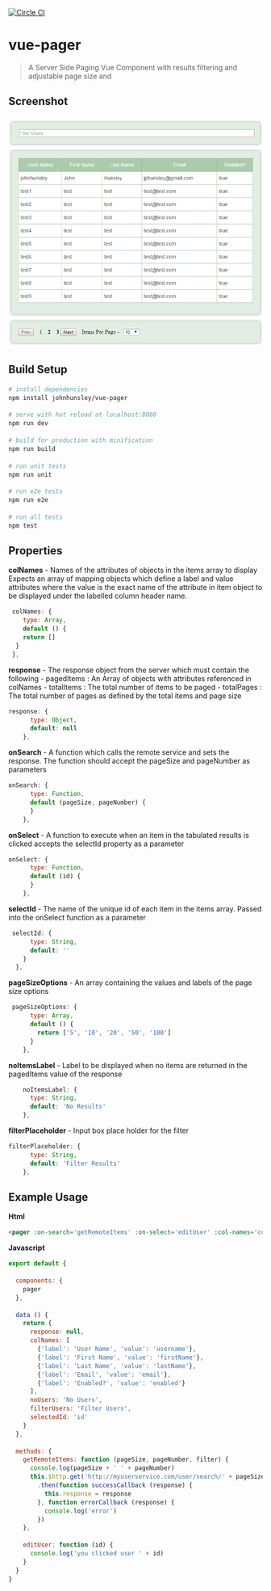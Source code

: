 [![Circle CI](https://circleci.com/gh/johnhunsley/vue-pager.svg?style=svg)](https://circleci.com/gh/johnhunsley/vue-pager)
# vue-pager

> A Server Side Paging Vue Component with results filtering and adjustable page size and

## Screenshot
![](./vue-pager.png "Paging Users")

## Build Setup

``` bash
# install dependencies
npm install johnhunsley/vue-pager

# serve with hot reload at localhost:8080
npm run dev

# build for production with minification
npm run build

# run unit tests
npm run unit

# run e2e tests
npm run e2e

# run all tests
npm test
```

## Properties

**colNames** - Names of the attributes of objects in the items array to display
Expects an array of mapping objects
which define a label and value attributes where the value is the exact name
of the attribute in item object to be displayed under the labelled column
header name.

``` javascript
 colNames: {
    type: Array,
    default () {
    return []
  }
 },
```

**response** - The response object from the server which must contain the following
       - pagedItems : An Array of objects with attributes referenced in colNames
       - totalItems : The total number of items to be paged
       - totalPages : The total number of pages as defined by the total items and page size
```javascript
response: {
      type: Object,
      default: null
    },
```

**onSearch** - A function which calls the remote service and sets the response. The function
should accept the pageSize and pageNumber as parameters
```javascript
onSearch: {
      type: Function,
      default (pageSize, pageNumber) {
      }
    },
```

**onSelect** - A function to execute when an item in the tabulated results is clicked
accepts the selectId property as a parameter
```javascript
onSelect: {
      type: Function,
      default (id) {
      }
    },
```

**selectId** - The name of the unique id of each item in the items array. Passed
into the onSelect function as a parameter
```javascript
 selectId: {
      type: String,
      default: ''
    }
  },
```
**pageSizeOptions** - An array containing the values and labels of the page size options
 ```javascript
  pageSizeOptions: {
       type: Array,
       default () {
         return ['5', '10', '20', '50', '100']
       }
     },
 ```
 **noItemsLabel** - Label to be displayed when no items are returned in the pagedItems value of
 the response
 ```javascript
     noItemsLabel: {
       type: String,
       default: 'No Results'
     },
 ```

**filterPlaceholder** - Input box place holder for the filter
 ```javascript
 filterPlaceholder: {
       type: String,
       default: 'Filter Results'
     },
 ```

## Example Usage

**Html**
```html
<pager :on-search='getRemoteItems' :on-select='editUser' :col-names='colNames' :response='response' :no-items-label='noUsers' :filterPlaceholder="filterUsers" :selectId='selectedId'/>
```

**Javascript**
```javascript
export default {

  components: {
    pager
  },

  data () {
    return {
      response: null,
      colNames: [
        {'label': 'User Name', 'value': 'username'},
        {'label': 'First Name', 'value': 'firstName'},
        {'label': 'Last Name', 'value': 'lastName'},
        {'label': 'Email', 'value': 'email'},
        {'label': 'Enabled?', 'value': 'enabled'}
      ],
      noUsers: 'No Users',
      filterUsers: 'Filter Users',
      selectedId: 'id'
    }
  },

  methods: {
    getRemoteItems: function (pageSize, pageNumber, filter) {
      console.log(pageSize + ' ' + pageNumber)
      this.$http.get('http://myuserservice.com/user/search/' + pageSize + '/' + pageNumber + '?query=' + filter)
        .then(function successCallback (response) {
          this.response = response
        }, function errorCallback (response) {
          console.log('error')
        })
    },

    editUser: function (id) {
      console.log('you clicked user ' + id)
    }
  }
}
```

